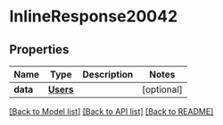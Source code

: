 # InlineResponse20042

## Properties
Name | Type | Description | Notes
------------ | ------------- | ------------- | -------------
**data** | [**Users**](Users.md) |  | [optional] 

[[Back to Model list]](../README.md#documentation-for-models) [[Back to API list]](../README.md#documentation-for-api-endpoints) [[Back to README]](../README.md)

